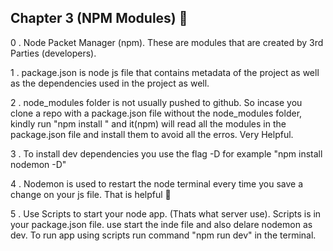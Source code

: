 ## Chapter 3 (NPM Modules) :raised_hands:

0 . Node Packet Manager (npm). These are modules that are created by 3rd Parties (developers).

1 . package.json is node js file that contains metadata of the project as well as the dependencies used in the project as well.

2 . node_modules folder is not usually pushed to github. So incase you clone a repo with a package.json file without the node_modules folder, kindly run "npm install " and it(npm) will read all the modules in the package.json file and install them to avoid all the erros. Very Helpful.

3 . To install dev dependencies you use the flag -D for example "npm install nodemon -D"

4 . Nodemon is used to restart the node terminal every time you save a change on your js file. That is helpful :handshake:

5 . Use Scripts to start your node app. (Thats what server use).  Scripts is in your package.json file. use start the inde file and also delare nodemon as dev. To run app using scripts run command "npm run dev" in the terminal.